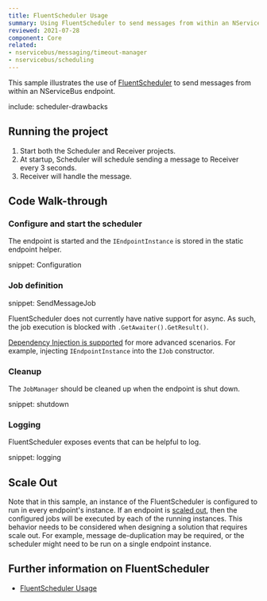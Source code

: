 ```yaml
---
title: FluentScheduler Usage
summary: Using FluentScheduler to send messages from within an NServiceBus endpoint.
reviewed: 2021-07-28
component: Core
related:
- nservicebus/messaging/timeout-manager
- nservicebus/scheduling
---
```


This sample illustrates the use of [FluentScheduler](https://github.com/fluentscheduler/FluentScheduler) to send messages from within an NServiceBus endpoint.


include: scheduler-drawbacks


## Running the project

 1. Start both the Scheduler and Receiver projects.
 1. At startup, Scheduler will schedule sending a message to Receiver every 3 seconds.
 1. Receiver will handle the message.


## Code Walk-through


### Configure and start the scheduler

The endpoint is started and the `IEndpointInstance` is stored in the static endpoint helper.

snippet: Configuration


### Job definition

snippet: SendMessageJob

FluentScheduler does not currently have native support for async. As such, the job execution is blocked with `.GetAwaiter().GetResult()`.

[Dependency Injection is supported](https://github.com/fluentscheduler/FluentScheduler#dependency-injection) for more advanced scenarios. For example, injecting `IEndpointInstance` into the `IJob` constructor.


### Cleanup

The `JobManager` should be cleaned up when the endpoint is shut down.

snippet: shutdown


### Logging

FluentScheduler exposes events that can be helpful to log.

snippet: logging


## Scale Out

Note that in this sample, an instance of the FluentScheduler is configured to run in every endpoint's instance. If an endpoint is [scaled out](/nservicebus/architecture/scaling.md), then the configured jobs will be executed by each of the running instances. This behavior needs to be considered when designing a solution that requires scale out. For example, message de-duplication may be required, or the scheduler might need to be run on a single endpoint instance.


## Further information on FluentScheduler

 * [FluentScheduler Usage](https://github.com/fluentscheduler/FluentScheduler#usage)
